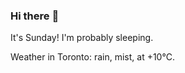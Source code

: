 ### Hi there :wave:

It's Sunday! I'm probably sleeping.

Weather in Toronto: rain, mist, at +10°C.
